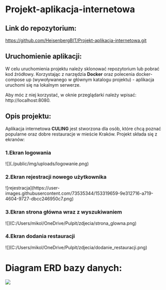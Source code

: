 # Projekt-aplikacja-internetowa



## Link do repozytorium:
https://github.com/HeisenbergBIT/Projekt-aplikacja-internetowa.git

## Uruchomienie aplikacji:
W celu uruchomienia projektu należy sklonować repozytorium lub pobrać kod źródłowy.
Korzystając z narzędzia **Docker** oraz polecenia docker-compose up (wywoływanego w głównym katalogu projektu) - aplikacja uruchomi się na lokalnym serwerze.

Aby móc z niej korzystać, w oknie przeglądarki należy wpisać: http://localhost:8080.

## Opis projektu:
Aplikacja internetowa **CULING** jest stworzona dla osób, które chcą poznać popularne oraz dobre restauracje w mieście Kraków.
Projekt składa się z ekranów:

<h3>1.Ekran logowania</h3>
![](./public/img/uploads/logowanie.png)
<h3>2.Ekran rejestracji nowego użytkownika</h3>
![rejestracja](https://user-images.githubusercontent.com/73535344/153319659-9e312716-a719-4604-9727-dbcc246950c7.png)
<h3>3.Ekran strona główna wraz z wyszukiwaniem</h3>
![](C:/Users/mikol/OneDrive/Pulpit/zdjecia/strona_glowna.png)
<h3>4.Ekran dodania restauracji</h3>
![](C:/Users/mikol/OneDrive/Pulpit/zdjecia/dodanie_restauracji.png)

# Diagram ERD bazy danych:
![](C:/Users/mikol/OneDrive/Pulpit/zdjecia/Diagram_ERD.png)